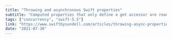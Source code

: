 ```yaml
---
title: "Throwing and asynchronous Swift properties"
subtitle: "Computed properties that only define a get accessor are read-only. When they also have associated behavior, an effect, they are known as effectful read-only properties. In this post, John Sundell demonstrates how such properties can throw errors and perform asynchronous tasks."
tags: ["concurrency", "swift-5.5"]
link: "https://www.swiftbysundell.com/articles/throwing-async-properties/"
date: "2021-07-30"
---
```

